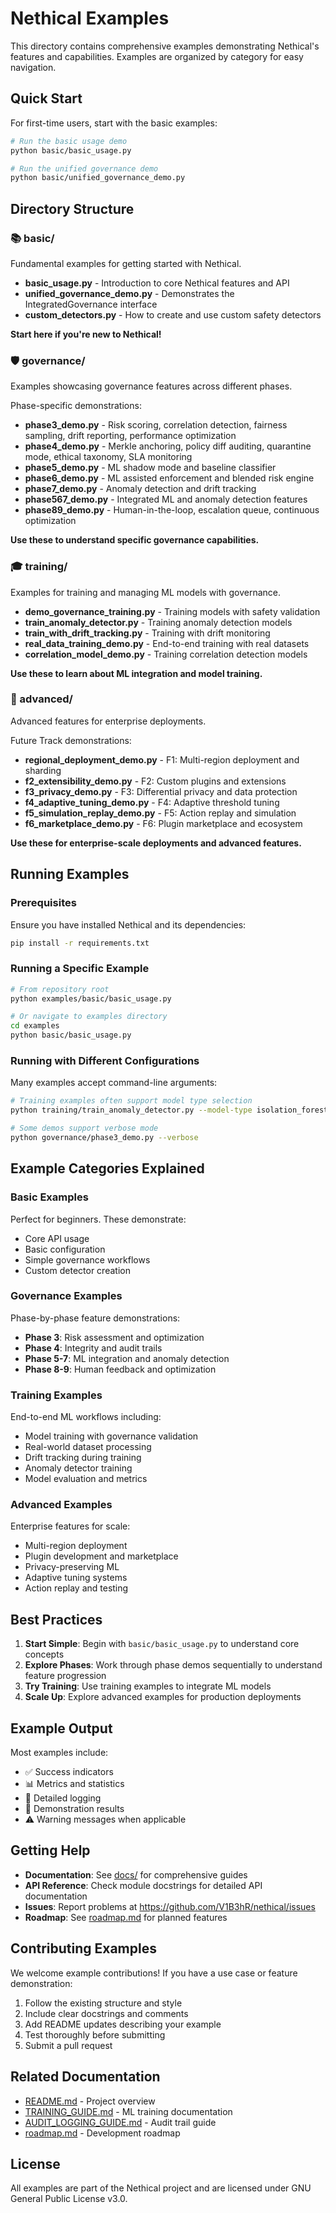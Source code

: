 # Nethical Examples

This directory contains comprehensive examples demonstrating Nethical's features and capabilities. Examples are organized by category for easy navigation.

## Quick Start

For first-time users, start with the basic examples:

```bash
# Run the basic usage demo
python basic/basic_usage.py

# Run the unified governance demo
python basic/unified_governance_demo.py
```

## Directory Structure

### 📚 basic/
Fundamental examples for getting started with Nethical.

- **basic_usage.py** - Introduction to core Nethical features and API
- **unified_governance_demo.py** - Demonstrates the IntegratedGovernance interface
- **custom_detectors.py** - How to create and use custom safety detectors

**Start here if you're new to Nethical!**

### 🛡️ governance/
Examples showcasing governance features across different phases.

Phase-specific demonstrations:
- **phase3_demo.py** - Risk scoring, correlation detection, fairness sampling, drift reporting, performance optimization
- **phase4_demo.py** - Merkle anchoring, policy diff auditing, quarantine mode, ethical taxonomy, SLA monitoring
- **phase5_demo.py** - ML shadow mode and baseline classifier
- **phase6_demo.py** - ML assisted enforcement and blended risk engine
- **phase7_demo.py** - Anomaly detection and drift tracking
- **phase567_demo.py** - Integrated ML and anomaly detection features
- **phase89_demo.py** - Human-in-the-loop, escalation queue, continuous optimization

**Use these to understand specific governance capabilities.**

### 🎓 training/
Examples for training and managing ML models with governance.

- **demo_governance_training.py** - Training models with safety validation
- **train_anomaly_detector.py** - Training anomaly detection models
- **train_with_drift_tracking.py** - Training with drift monitoring
- **real_data_training_demo.py** - End-to-end training with real datasets
- **correlation_model_demo.py** - Training correlation detection models

**Use these to learn about ML integration and model training.**

### 🚀 advanced/
Advanced features for enterprise deployments.

Future Track demonstrations:
- **regional_deployment_demo.py** - F1: Multi-region deployment and sharding
- **f2_extensibility_demo.py** - F2: Custom plugins and extensions
- **f3_privacy_demo.py** - F3: Differential privacy and data protection
- **f4_adaptive_tuning_demo.py** - F4: Adaptive threshold tuning
- **f5_simulation_replay_demo.py** - F5: Action replay and simulation
- **f6_marketplace_demo.py** - F6: Plugin marketplace and ecosystem

**Use these for enterprise-scale deployments and advanced features.**

## Running Examples

### Prerequisites

Ensure you have installed Nethical and its dependencies:

```bash
pip install -r requirements.txt
```

### Running a Specific Example

```bash
# From repository root
python examples/basic/basic_usage.py

# Or navigate to examples directory
cd examples
python basic/basic_usage.py
```

### Running with Different Configurations

Many examples accept command-line arguments:

```bash
# Training examples often support model type selection
python training/train_anomaly_detector.py --model-type isolation_forest

# Some demos support verbose mode
python governance/phase3_demo.py --verbose
```

## Example Categories Explained

### Basic Examples
Perfect for beginners. These demonstrate:
- Core API usage
- Basic configuration
- Simple governance workflows
- Custom detector creation

### Governance Examples
Phase-by-phase feature demonstrations:
- **Phase 3**: Risk assessment and optimization
- **Phase 4**: Integrity and audit trails
- **Phase 5-7**: ML integration and anomaly detection
- **Phase 8-9**: Human feedback and optimization

### Training Examples
End-to-end ML workflows including:
- Model training with governance validation
- Real-world dataset processing
- Drift tracking during training
- Anomaly detector training
- Model evaluation and metrics

### Advanced Examples
Enterprise features for scale:
- Multi-region deployment
- Plugin development and marketplace
- Privacy-preserving ML
- Adaptive tuning systems
- Action replay and testing

## Best Practices

1. **Start Simple**: Begin with `basic/basic_usage.py` to understand core concepts
2. **Explore Phases**: Work through phase demos sequentially to understand feature progression
3. **Try Training**: Use training examples to integrate ML models
4. **Scale Up**: Explore advanced examples for production deployments

## Example Output

Most examples include:
- ✅ Success indicators
- 📊 Metrics and statistics
- 📝 Detailed logging
- 🎯 Demonstration results
- ⚠️ Warning messages when applicable

## Getting Help

- **Documentation**: See [docs/](../docs/) for comprehensive guides
- **API Reference**: Check module docstrings for detailed API documentation
- **Issues**: Report problems at https://github.com/V1B3hR/nethical/issues
- **Roadmap**: See [roadmap.md](../roadmap.md) for planned features

## Contributing Examples

We welcome example contributions! If you have a use case or feature demonstration:

1. Follow the existing structure and style
2. Include clear docstrings and comments
3. Add README updates describing your example
4. Test thoroughly before submitting
5. Submit a pull request

## Related Documentation

- [README.md](../README.md) - Project overview
- [TRAINING_GUIDE.md](../docs/TRAINING_GUIDE.md) - ML training documentation
- [AUDIT_LOGGING_GUIDE.md](../docs/AUDIT_LOGGING_GUIDE.md) - Audit trail guide
- [roadmap.md](../roadmap.md) - Development roadmap

## License

All examples are part of the Nethical project and are licensed under GNU General Public License v3.0.

